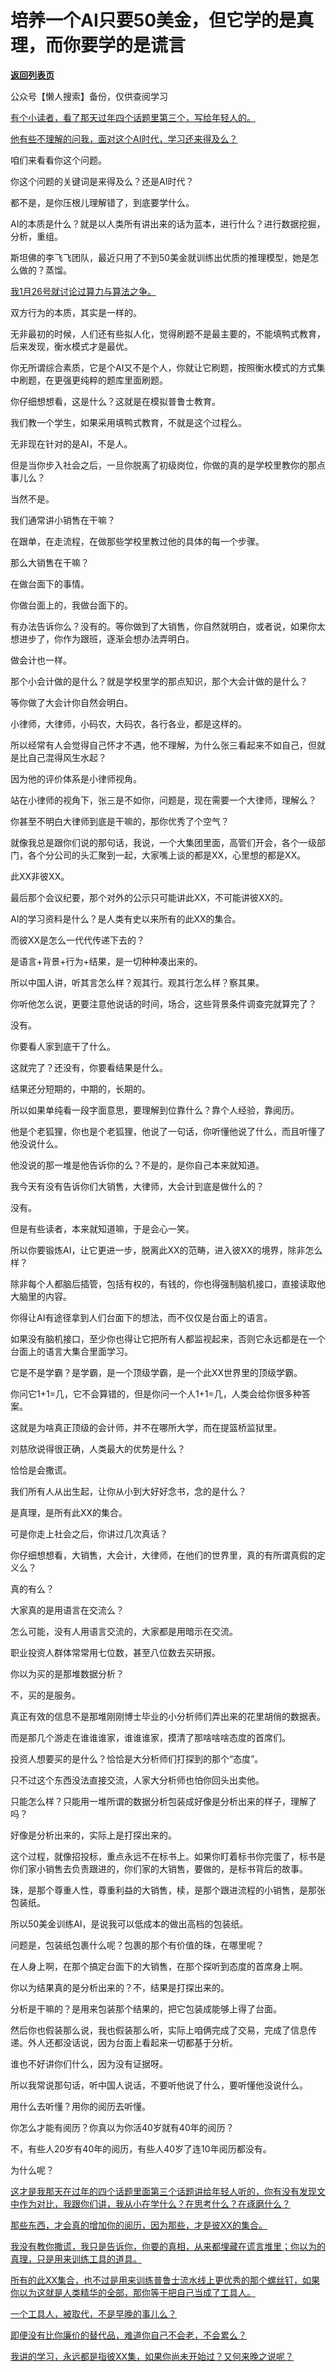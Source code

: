 # 培养一个AI只要50美金，但它学的是真理，而你要学的是谎言

[**返回列表页**](/gzh/记忆承载)

公众号【懒人搜索】备份，仅供查阅学习

[有个小读者，看了那天过年四个话题里第三个，写给年轻人的。](https://mp.weixin.qq.com/s?__biz=MzkwMzQ1MzczOQ==&mid=2247484261&idx=1&sn=7315563c04bc27b50d95505e5bf4b2bd&scene=21#wechat_redirect)

[他有些不理解的问我，面对这个AI时代，学习还来得及么？](https://mp.weixin.qq.com/s?__biz=MzkwMzQ1MzczOQ==&mid=2247484261&idx=1&sn=7315563c04bc27b50d95505e5bf4b2bd&scene=21#wechat_redirect)  

咱们来看看你这个问题。

你这个问题的关键词是来得及么？还是AI时代？

都不是，是你压根儿理解错了，到底要学什么。

AI的本质是什么？就是以人类所有讲出来的话为蓝本，进行什么？进行数据挖掘，分析，重组。

斯坦佛的李飞飞团队，最近只用了不到50美金就训练出优质的推理模型，她是怎么做的？蒸馏。

[我1月26号就讨论过算力与算法之争。  
](https://mp.weixin.qq.com/s?__biz=MzU3NDc5Nzc0NQ==&mid=2247529812&idx=1&sn=346b9da350ccdbd888c26373e8bda9a5&token=1000211809&lang=zh_CN&scene=21#wechat_redirect)

双方行为的本质，其实是一样的。

无非最初的时候，人们还有些拟人化，觉得刷题不是最主要的，不能填鸭式教育，后来发现，衡水模式才是最优。  

你无所谓综合素质，它是个AI又不是个人，你就让它刷题，按照衡水模式的方式集中刷题，在更强更纯粹的题库里面刷题。  

你仔细想想看，这是什么？这就是在模拟普鲁士教育。  

我们教一个学生，如果采用填鸭式教育，不就是这个过程么。

无非现在针对的是AI，不是人。  

但是当你步入社会之后，一旦你脱离了初级岗位，你做的真的是学校里教你的那点事儿么？  

当然不是。

我们通常讲小销售在干嘛？  

在跟单，在走流程，在做那些学校里教过他的具体的每一个步骤。

那么大销售在干嘛？

在做台面下的事情。  

你做台面上的，我做台面下的。

有办法告诉你么？没有的。等你做到了大销售，你自然就明白，或者说，如果你太想进步了，你作为跟班，逐渐会想办法弄明白。  

做会计也一样。

那个小会计做的是什么？就是学校里学的那点知识，那个大会计做的是什么？  

等你做了大会计你自然会明白。  

小律师，大律师，小码农，大码农，各行各业，都是这样的。

所以经常有人会觉得自己怀才不遇，他不理解，为什么张三看起来不如自己，但就是比自己混得风生水起？  

因为他的评价体系是小律师视角。  

站在小律师的视角下，张三是不如你，问题是，现在需要一个大律师，理解么？  

你甚至不明白大律师到底是干嘛的，那你优秀了个空气？

就像我总是跟你们说的那句话，我说，一个大集团里面，高管们开会，各个一级部门，各个分公司的头汇聚到一起，大家嘴上谈的都是XX，心里想的都是XX。  

此XX非彼XX。

最后那个会议纪要，那个对外的公示只可能讲此XX，不可能讲彼XX的。  

AI的学习资料是什么？是人类有史以来所有的此XX的集合。  

而彼XX是怎么一代代传递下去的？  

是语言+背景+行为+结果，是一切种种凑出来的。

所以中国人讲，听其言怎么样？观其行。观其行怎么样？察其果。

你听他怎么说，更要注意他说话的时间，场合，这些背景条件调查完就算完了？

没有。

你要看人家到底干了什么。

这就完了？还没有，你要看结果是什么。  

结果还分短期的，中期的，长期的。  

所以如果单纯看一段字面意思，要理解到位靠什么？靠个人经验，靠阅历。  

他是个老狐狸，你也是个老狐狸，他说了一句话，你听懂他说了什么，而且听懂了他没说什么。  

他没说的那一堆是他告诉你的么？不是的，是你自己本来就知道。  

我今天有没有告诉你们大销售，大律师，大会计到底是做什么的？  

没有。

但是有些读者，本来就知道嘛，于是会心一笑。

所以你要锻炼AI，让它更进一步，脱离此XX的范畴，进入彼XX的境界，除非怎么样？  

除非每个人都脑后插管，包括有权的，有钱的，你也得强制脑机接口，直接读取他大脑里的内容。

你得让AI有途径拿到人们台面下的想法，而不仅仅是台面上的语言。  

如果没有脑机接口，至少你也得让它把所有人都监视起来，否则它永远都是在一个台面上的语言大集合里面学习。

它是不是学霸？是学霸，是一个顶级学霸，是一个此XX世界里的顶级学霸。  

你问它1+1=几，它不会算错的，但是你问一个人1+1=几，人类会给你很多种答案。

这就是为啥真正顶级的会计师，并不在哪所大学，而在提篮桥监狱里。  

刘慈欣说得很正确，人类最大的优势是什么？

恰恰是会撒谎。

我们所有人从出生起，让你从小到大好好念书，念的是什么？  

是真理，是所有此XX的集合。

可是你走上社会之后，你讲过几次真话？  

你仔细想想看，大销售，大会计，大律师，在他们的世界里，真的有所谓真假的定义么？  

真的有么？

大家真的是用语言在交流么？  

怎么可能，没有人用语言交流的，大家都是用暗示在交流。

职业投资人群体常常用七位数，甚至八位数去买研报。

你以为买的是那堆数据分析？

不，买的是服务。

真正有效的信息不是那堆刚刚博士毕业的小分析师们弄出来的花里胡俏的数据表。

而是那几个游走在谁谁谁家，谁谁谁家，摸清了那啥啥啥态度的首席们。

投资人想要买的是什么？恰恰是大分析师们打探到的那个“态度”。

只不过这个东西没法直接交流，人家大分析师也怕你回头出卖他。

只能怎么样？只能用一堆所谓的数据分析包装成好像是分析出来的样子，理解了吗？

好像是分析出来的，实际上是打探出来的。

这个过程，就像招投标，重点永远不在标书上。如果你盯着标书你完蛋了，标书是你们家小销售去负责跟进的，你们家的大销售，要做的，是标书背后的故事。

珠，是那个尊重人性，尊重利益的大销售，椟，是那个跟进流程的小销售，是那张包装纸。  

所以50美金训练AI，是说我可以低成本的做出高档的包装纸。  

问题是，包装纸包裹什么呢？包裹的那个有价值的珠，在哪里呢？  

在人身上啊，在那个搞定台面下的大销售，在那个探听到态度的首席身上啊。

你以为结果真的是分析出来的？不，结果是打探出来的。

分析是干嘛的？是用来包装那个结果的，把它包装成能够上得了台面。

然后你也假装那么说，我也假装那么听，实际上咱俩完成了交易，完成了信息传递。外人还都没话说，因为台面上看起来一切都基于分析。

谁也不好讲你们什么，因为没有证据呀。

所以我常说那句话，听中国人说话，不要听他说了什么，要听懂他没说什么。  

用什么去听懂？用你的阅历去听懂。  

你怎么才能有阅历？你真以为你活40岁就有40年的阅历？

不，有些人20岁有40年的阅历，有些人40岁了连10年阅历都没有。

为什么呢？  

[这才是我那天在过年的四个话题里面第三个话题讲给年轻人听的，你有没有发现文中作为对比，我跟你们讲，我从小在学什么？在思考什么？在琢磨什么？](https://mp.weixin.qq.com/s?__biz=MzkwMzQ1MzczOQ==&mid=2247484261&idx=1&sn=7315563c04bc27b50d95505e5bf4b2bd&scene=21#wechat_redirect)

[那些东西，才会真的增加你的阅历，因为那些，才是彼XX的集合。  
](https://mp.weixin.qq.com/s?__biz=MzkwMzQ1MzczOQ==&mid=2247484261&idx=1&sn=7315563c04bc27b50d95505e5bf4b2bd&scene=21#wechat_redirect)

[我没有教你撒谎，我只是告诉你，你要的真相，从来都埋藏在谎言堆里；你以为的真理，只是用来训练工具的道具。  
](https://mp.weixin.qq.com/s?__biz=MzkwMzQ1MzczOQ==&mid=2247484261&idx=1&sn=7315563c04bc27b50d95505e5bf4b2bd&scene=21#wechat_redirect)

[所有的此XX集合，也不过是用来训练普鲁士流水线上更优秀的那个螺丝钉，如果你以为这就是人类精华的全部，那你等于把自己当成了工具人。  
](https://mp.weixin.qq.com/s?__biz=MzkwMzQ1MzczOQ==&mid=2247484261&idx=1&sn=7315563c04bc27b50d95505e5bf4b2bd&scene=21#wechat_redirect)

[一个工具人，被取代，不是早晚的事儿么？](https://mp.weixin.qq.com/s?__biz=MzkwMzQ1MzczOQ==&mid=2247484261&idx=1&sn=7315563c04bc27b50d95505e5bf4b2bd&scene=21#wechat_redirect)

[即便没有比你廉价的替代品，难道你自己不会老，不会累么？  
](https://mp.weixin.qq.com/s?__biz=MzkwMzQ1MzczOQ==&mid=2247484261&idx=1&sn=7315563c04bc27b50d95505e5bf4b2bd&scene=21#wechat_redirect)

[我讲的学习，永远都是指彼XX集，如果你尚未开始过？又何来晚之说呢？](https://mp.weixin.qq.com/s?__biz=MzkwMzQ1MzczOQ==&mid=2247484261&idx=1&sn=7315563c04bc27b50d95505e5bf4b2bd&scene=21#wechat_redirect)

